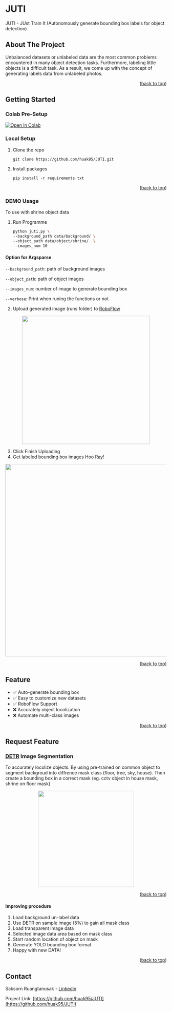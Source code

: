 # JUTI

<div id="top"></div>
JUTI - JUst Train It (Autonomously generate bounding box labels for object detection)
<br />

<!-- ABOUT THE PROJECT -->
## About The Project
Unbalanced datasets or unlabeled data are the most common problems encountered in many object detection tasks. Furthermore, labeling little objects is a difficult task. As a result, we come up with the concept of generating labels data from unlabeled photos.

<p align="right">(<a href="#top">back to top</a>)</p>

<!-- GETTING STARTED -->
## Getting Started
### Colab Pre-Setup
[![Open In Colab](https://colab.research.google.com/assets/colab-badge.svg)](https://colab.research.google.com/github/huak95/JUTI/blob/main/JUTI_DEMO_COLAB.ipynb)

### Local Setup
1. Clone the repo
   ```
   git clone https://github.com/huak95/JUTI.git
   ```
2. Install packages 
    ```
    pip install -r requirements.txt
    ```
<p align="right">(<a href="#top">back to top</a>)</p>

### DEMO Usage 

To use with shrine object data

1. Run Programme
    ```sh
    python juti.py \
    --background_path data/background/ \
    --object_path data/object/shrine/  \
    --images_num 10 
    ```
#### Option for Argsparse

`--background_path`: path of background images

`--object_path`: path of object images

`--images_num`: number of image to generate bounding box

`--verbose`: Print when runing the functions or not

2. Upload generated image (runs folder) to [RoboFlow](https://roboflow.com/)

<div align="center">
 <img width="400" src="https://user-images.githubusercontent.com/38836072/163729957-f3d99b5a-7a03-4176-a1f3-b9af5d22d9e1.png"></a>
</div>

3. Click Finish Uploading
4. Get labeled bounding box images Hoo Ray!
   
<div align="center">
 <img width="600" src="https://user-images.githubusercontent.com/38836072/163730009-6a24c508-c4b1-4d3f-b32a-dc99384115ac.png"></a>
</div>

<p align="right">(<a href="#top">back to top</a>)</p>

<!-- Feature-->
## Feature
- ✅   Auto-generate bounding box
- ✅   Easy to customize new datasets
- ✅   RoboFlow Support
- ❌   Accurately object locolization
- ❌   Automate multi-class images

<p align="right">(<a href="#top">back to top</a>)</p>

<!--Request Feature-->
## Request Feature
### [DETR](https://github.com/facebookresearch/detr) Image Segmentation 
To accurately locolize objects. By using pre-trained on common object to segment backgroud into diffrence mask class (floor, tree, sky, house). Then create a bounding box in a correct mask (eg. cctv object in house mask, shrine on floor mask)

<div align="center">
 <img width="300" src="https://user-images.githubusercontent.com/38836072/163730659-7c87c59e-b393-46d8-b277-a6920f734c92.png"></a>
</div>

<p align="right">(<a href="#top">back to top</a>)</p>

#### Improving procedure
1. Load background un-label data
2. Use DETR on sample image (5%) to gain all mask class
3. Load transparent image data
4. Selected image data area based on mask class 
5. Start random location of object on mask
6. Generate YOLO bounding box format
7. Happy with new DATA!

<p align="right">(<a href="#top">back to top</a>)</p>

<!-- Contact-->
## Contact
Saksorn Ruangtanusak - [Linkedin](https://www.linkedin.com/in/saksorn/)

Project Link: [https://github.com/huak95/JUTI](https://github.com/huak95/JUTI)
